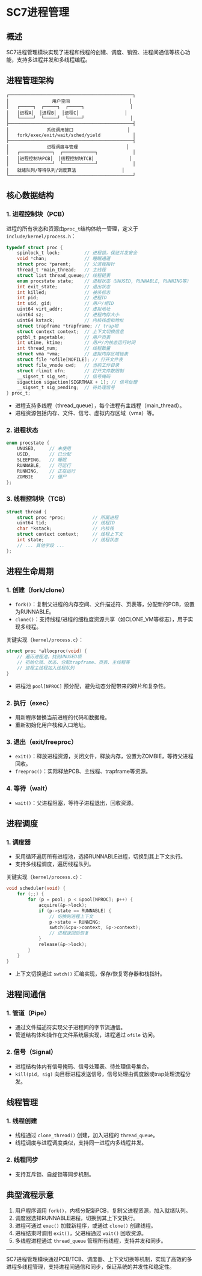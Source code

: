 # SC7进程管理

## 概述

SC7进程管理模块实现了进程和线程的创建、调度、销毁、进程间通信等核心功能，支持多进程并发和多线程编程。

## 进程管理架构

```
┌──────────────────────────────────────────────┐
│                用户空间                      │
│   ┌─────┐  ┌─────┐  ┌─────┐                 │
│   │进程A│  │进程B│  │进程C│                 │
│   └─────┘  └─────┘  └─────┘                 │
├──────────────────────────────────────────────┤
│              系统调用接口                    │
│   fork/exec/exit/wait/sched/yield            │
├──────────────────────────────────────────────┤
│              进程调度与管理                  │
│   ┌────────────┐  ┌────────────┐             │
│   │进程控制块PCB│  │线程控制块TCB│             │
│   └────────────┘  └────────────┘             │
│   就绪队列/等待队列/调度算法                 │
└──────────────────────────────────────────────┘
```

## 核心数据结构

### 1. 进程控制块（PCB）

进程的所有状态和资源由`proc_t`结构体统一管理，定义于`include/kernel/process.h`：

```c
typedef struct proc {
    spinlock_t lock;         // 进程锁，保证并发安全
    void *chan;              // 睡眠通道
    struct proc *parent;     // 父进程指针
    thread_t *main_thread;   // 主线程
    struct list thread_queue;// 线程链表
    enum procstate state;    // 进程状态（UNUSED, RUNNABLE, RUNNING等）
    int exit_state;          // 退出状态
    int killed;              // 被杀标志
    int pid;                 // 进程ID
    int uid, gid;            // 用户/组ID
    uint64 virt_addr;        // 虚拟地址
    uint64 sz;               // 进程内存大小
    uint64 kstack;           // 内核栈虚拟地址
    struct trapframe *trapframe; // trap帧
    struct context context;  // 上下文切换信息
    pgtbl_t pagetable;       // 用户页表
    int utime, ktime;        // 用户/内核态运行时间
    int thread_num;          // 线程数量
    struct vma *vma;         // 虚拟内存区域链表
    struct file *ofile[NOFILE]; // 打开文件表
    struct file_vnode cwd;   // 当前工作目录
    struct rlimit ofn;       // 打开文件数限制
    __sigset_t sig_set;      // 信号掩码
    sigaction sigaction[SIGRTMAX + 1]; // 信号处理
    __sigset_t sig_pending;  // 待处理信号
} proc_t;
```
- 进程支持多线程（thread_queue），每个进程有主线程（main_thread）。
- 进程资源包括内存、文件、信号、虚拟内存区域（vma）等。

### 2. 进程状态
```c
enum procstate {
    UNUSED,     // 未使用
    USED,       // 已分配
    SLEEPING,   // 睡眠
    RUNNABLE,   // 可运行
    RUNNING,    // 正在运行
    ZOMBIE      // 僵尸
};
```

### 3. 线程控制块（TCB）
```c
struct thread {
    struct proc *proc;          // 所属进程
    uint64 tid;                 // 线程ID
    char *kstack;               // 内核栈
    struct context context;     // 线程上下文
    int state;                  // 线程状态
    // ... 其他字段 ...
};
```

## 进程生命周期

### 1. 创建（fork/clone）
- `fork()`：复制父进程的内存空间、文件描述符、页表等，分配新的PCB，设置为RUNNABLE。
- `clone()`：支持线程/进程的细粒度资源共享（如CLONE_VM等标志），用于实现多线程。

关键实现（`kernel/process.c`）：
```c
struct proc *allocproc(void) {
    // 遍历进程池，找到UNUSED项
    // 初始化锁、状态、分配trapframe、页表、主线程等
    // 进程主线程加入线程队列
}
```
- 进程池 `pool[NPROC]` 预分配，避免动态分配带来的碎片和复杂性。

### 2. 执行（exec）
- 用新程序替换当前进程的代码和数据段。
- 重新初始化用户栈和入口地址。

### 3. 退出（exit/freeproc）
- `exit()`：释放进程资源，关闭文件，释放内存，设置为ZOMBIE，等待父进程回收。
- `freeproc()`：实际释放PCB、主线程、trapframe等资源。

### 4. 等待（wait）
- `wait()`：父进程阻塞，等待子进程退出，回收资源。

## 进程调度

### 1. 调度器
- 采用循环遍历所有进程池，选择RUNNABLE进程，切换到其上下文执行。
- 支持多线程调度，遍历线程队列。

关键实现（`kernel/process.c`）：
```c
void scheduler(void) {
    for (;;) {
        for (p = pool; p < &pool[NPROC]; p++) {
            acquire(&p->lock);
            if (p->state == RUNNABLE) {
                // 切换到进程上下文
                p->state = RUNNING;
                swtch(&cpu->context, &p->context);
                // 进程返回后恢复
            }
            release(&p->lock);
        }
    }
}
```
- 上下文切换通过 `swtch()` 汇编实现，保存/恢复寄存器和栈指针。

## 进程间通信

### 1. 管道（Pipe）
- 通过文件描述符实现父子进程间的字节流通信。
- 管道结构体和操作在文件系统层实现，进程通过 `ofile` 访问。

### 2. 信号（Signal）
- 进程结构体内有信号掩码、信号处理表、待处理信号集合。
- `kill(pid, sig)` 向目标进程发送信号，信号处理由调度器或trap处理流程分发。

## 线程管理

### 1. 线程创建
- 线程通过 `clone_thread()` 创建，加入进程的 `thread_queue`。
- 线程调度与进程调度类似，支持同一进程内多线程并发。

### 2. 线程同步
- 支持互斥锁、自旋锁等同步机制。

## 典型流程示意

1. 用户程序调用 `fork()`，内核分配新PCB，复制父进程资源，加入就绪队列。
2. 调度器选择RUNNABLE进程，切换到其上下文执行。
3. 进程可通过 `exec()` 加载新程序，或通过 `clone()` 创建线程。
4. 进程结束时调用 `exit()`，父进程通过 `wait()` 回收资源。
5. 多线程进程通过 `thread_queue` 管理所有线程，支持并发和同步。

---

SC7进程管理模块通过PCB/TCB、调度器、上下文切换等机制，实现了高效的多进程多线程管理，支持进程间通信和同步，保证系统的并发性和稳定性。 